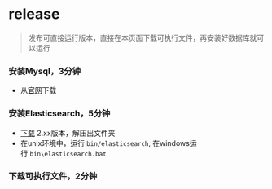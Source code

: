 # release
>  发布可直接运行版本，直接在本页面下载可执行文件，再安装好数据库就可以运行



### 安装Mysql，3分钟

- 从[官网](http://dev.mysql.com/downloads/)下载



### 安装Elasticsearch，5分钟

- [下载](https://www.elastic.co/downloads/elasticsearch) 2.xx版本，解压出文件夹
- 在unix环境中，运行 `bin/elasticsearch`, 在windows运行 `bin\elasticsearch.bat` 



### 下载可执行文件，2分钟

